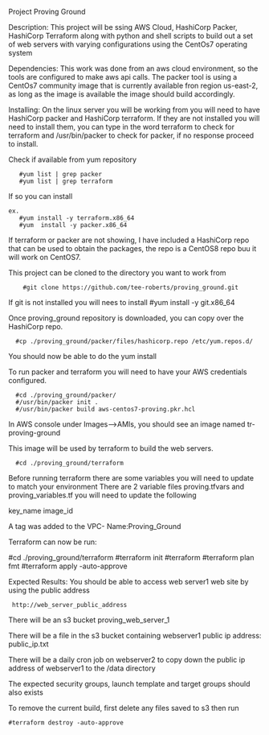 Project Proving Ground

Description:
This project will be ssing  AWS Cloud, HashiCorp Packer, HashiCorp Terraform along with python and shell scripts to build out a set of web servers with varying configurations using the CentOs7 operating system

Dependencies:
This work was done from an aws cloud environment, so the tools are configured to make aws api calls.
The packer tool is using a CentOs7 community image that is currently available fron region us-east-2, as long as the image is available the image should build accordingly.

Installing:
On the linux server you will be working from you will need to have HashiCorp packer and HashiCorp terraform.  If they are not installed you will need to install them, you can type in the word terraform to check for terraform and /usr/bin/packer to check for packer, if no response proceed to install.

Check if available from yum repository

  	   #yum list | grep packer
       #yum list | grep terraform
If so you can install

    ex.
       #yum install -y terraform.x86_64
       #yum  install -y packer.x86_64
If terraform or packer are not showing, I have included a HashiCorp repo that can be used to obtain the packages, the repo is a CentOS8 repo buu it will work on CentOS7.

This project can be cloned to the directory you want to work from

        #git clone https://github.com/tee-roberts/proving_ground.git
        
If git is not installed you will nees to install
        #yum install -y git.x86_64

Once proving_ground repository is downloaded, you can copy over the HashiCorp repo.

      #cp ./proving_ground/packer/files/hashicorp.repo /etc/yum.repos.d/

You should now be able to do the yum install

To run packer and terraform you will need to have your AWS credentials configured.

      #cd ./proving_ground/packer/
      #/usr/bin/packer init .
      #/usr/bin/packer build aws-centos7-proving.pkr.hcl

In AWS console under Images-->AMIs, you should see an image named tr-proving-ground  

This image will be used by terraform to build the web servers.

      #cd ./proving_ground/terraform

Before running terraform there are some variables you will need to update to match your environment
There are 2 variable files proving.tfvars and proving_variables.tf you will need to update the following
                     
key_name
image_id

A tag was added to the VPC- Name:Proving_Ground

Terraform can now be run:

   #cd ./proving_ground/terraform
   #terraform init
   #terraform
   #terraform plan fmt
   #terraform apply -auto-approve

Expected Results:
You should be able to access web server1 web site by using the public address

     http://web_server_public_address
     
There will be an s3 bucket proving_web_server_1

There will be a file in the s3 bucket containing webserver1 public ip address: public_ip.txt

There will be a daily cron job on webserver2 to copy down the public ip address of webserver1 to the /data directory

The expected security groups, launch template and target groups should also exists

To remove the current build, first delete any files saved to s3 then run

    #terraform destroy -auto-approve


